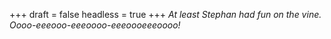 
+++
draft = false
headless = true
+++
_At least Stephan had fun on the vine. Oooo-eeeooo-eeeoooo-eeeoooeeeoooo!_
